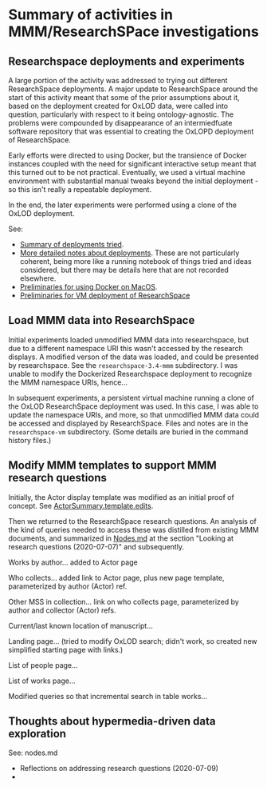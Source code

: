 # Summary of activities in MMM/ResearchSPace investigations

## Researchspace deployments and experiments

A large portion of the activity was addressed to trying out different ResearchSpace deployments.  A major update to ResearchSpace around the start of this activity meant that some of the prior assumptions about it, based on the deployment created for OxLOD data, were called into question, particularly with respect to it being ontology-agnostic.  The problems were compounded by disappearance of an intermiedfuate software repository that was essential to creating the OxLOPD deployment of ResearchSpace.

Early efforts were directed to using Docker, but the transience of Docker instances coupled with the need for significant interactive setup meant that this turned out to be not practical.  Eventually, we used a virtual machine environment with substantial manual tweaks beyond the initial deployment - so this isn't really a repeatable deployment.

In the end, the later experiments were performed using a clone of the OxLOD deployment.

See:

- [Summary of deployments tried](./Deployment-options-review.md).
- [More detailed notes about deployments](./NOTES.md).  These are not particularly coherent, being more like a running notebook of things tried and ideas considered, but there may be details here that are not recorded elsewhere.
- [Preliminaries for using Docker on MacOS](./Docker-setup-MacOS-preliminaries.md).
- [Preliminaries for VM deployment of ResearchSpace](./researchspace-vm/README.md)


## Load MMM data into ResearchSpace

Initial experiments loaded unmodified MMM data into researchspace, but due to a different namespace URI this wasn't accessed by the research displays.  A modified verson of the data was loaded, and could be presented by researchspace.  See the `researchspace-3.4-mmm` subdirectory.  I was unable to modify the Dockerized Researchspace deployment to recognize the MMM namespace URIs, hence...

In subsequent experiments, a persistent virtual machine running a clone of the OxLOD ResearchSpace deployment was used.  In this case, I was able to update the namespace URIs, and more, so that unmodified MMM data could be accessed and displayed by ResearchSpace.  Files and notes are in the `researchspace-vm` subdirectory.  (Some details are buried in the command history files.)


## Modify MMM templates to support MMM research questions

Initially, the Actor display template was modified as an initial proof of concept.  See [ActorSummary.template.edits](./ActorSummary.template.edits).

Then we returned to the ResearchSpace research questions.  An analysis of the kind of queries needed to access these was distilled from existing MMM documents, and summarized in [Nodes.md](./NOTES.md) at the section "Looking at research questions (2020-07-07)" and subsequently.

Works by author... added to Actor page

Who collects... added link to Actor page, plus new page template, parameterized by author (Actor) ref.

Other MSS in collection... link on who collects page, parameterized by author and collector (Actor) refs.

Current/last known location of manuscript...

Landing page... (tried to modify OxLOD search; didn't work, so created new simplified starting page with links.)

List of people page...

List of works page...

Modified queries so that incremental search in table works...


## Thoughts about hypermedia-driven data exploration

See: nodes.md

- Reflections on addressing research questions (2020-07-09)
- 


